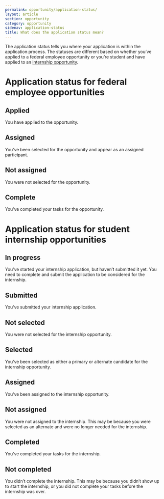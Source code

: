 ```yaml
---
permalink: opportunity/application-status/
layout: article
section: opportunity
category: opportunity
sidenav: application-status
title: What does the application status mean?
---
```

The application status tells you where your application is within the application process. The statuses are different based on whether you’ve applied to a federal employee opportunity or you’re student and have applied to an [internship opportunity](#application-status-for-student-internship-opportunities).

# Application status for federal employee opportunities

## Applied
You have applied to the opportunity.

## Assigned
You’ve been selected for the opportunity and appear as an assigned participant. 

## Not assigned
You were not selected for the opportunity.

## Complete
You’ve completed your tasks for the opportunity. 

# Application status for student internship opportunities

## In progress
You’ve started your internship application, but haven’t submitted it yet. You need to complete and submit the application to be considered for the internship.

## Submitted
You’ve submitted your internship application.

## Not selected
You were not selected for the internship opportunity.

## Selected
You’ve been selected as either a primary or alternate candidate for the internship opportunity.

## Assigned
You’ve been assigned to the internship opportunity.

## Not assigned
You were not assigned to the internship. This may be because you were selected as an alternate and were no longer needed for the internship.

## Completed
You’ve completed your tasks for the internship.

## Not completed
You didn’t complete the internship. This may be because you didn’t show up to start the internship, or you did not complete your tasks before the internship was over.
